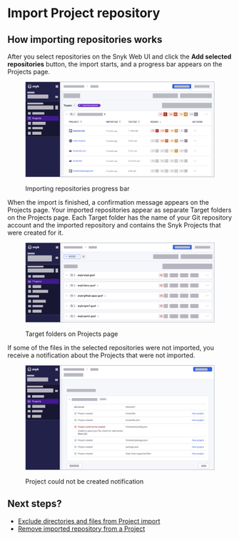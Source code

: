 # Import Project repository

## How importing repositories works

After you select repositories on the Snyk Web UI and click the **Add selected repositories** button, the import starts, and a progress bar appears on the Projects page.

<figure><img src="../../.gitbook/assets/importing projects.png" alt="Importing repositories progress bar"><figcaption><p>Importing repositories progress bar</p></figcaption></figure>

When the import is finished, a confirmation message appears on the Projects page. Your imported repositories appear as separate Target folders on the Projects page. Each Target folder has the name of your Git repository account and the imported repository and contains the Snyk Projects that were created for it.

<figure><img src="../../.gitbook/assets/target folders.png" alt="Target folders on Projects page"><figcaption><p>Target folders on Projects page</p></figcaption></figure>

If some of the files in the selected repositories were not imported, you receive a notification about the Projects that were not imported.

<figure><img src="../../.gitbook/assets/import_failed.png" alt="Project could not be created notification"><figcaption><p>Project could not be created notification</p></figcaption></figure>

## Next steps?

* [Exclude directories and files from Project import](exclude-directories-and-files-from-project-import.md)
* [Remove imported repository from a Project](remove-imported-repository-from-a-project.md)
